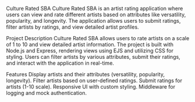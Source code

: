 Culture Rated SBA
Culture Rated SBA is an artist rating application where users can view and rate different artists based on attributes like versatility, popularity, and longevity. The application allows users to submit ratings, filter artists by ratings, and view detailed artist profiles.

Project Description
Culture Rated SBA allows users to rate artists on a scale of 1 to 10 and view detailed artist information. The project is built with Node.js and Express, rendering views using EJS and utilizing CSS for styling. Users can filter artists by various attributes, submit their ratings, and interact with the application in real-time.

Features
Display artists and their attributes (versatility, popularity, longevity).
Filter artists based on user-defined ratings.
Submit ratings for artists (1-10 scale).
Responsive UI with custom styling.
Middleware for logging and mock authentication.
